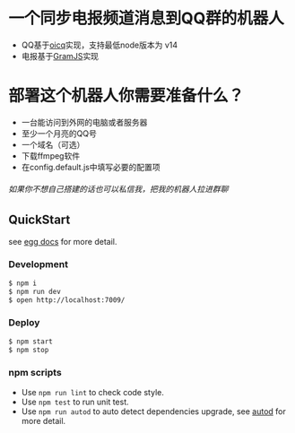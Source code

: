 # 一个同步电报频道消息到QQ群的机器人
* QQ基于[oicq][oicq]实现，支持最低node版本为 v14
* 电报基于[GramJS][GramJS]实现

# 部署这个机器人你需要准备什么？
* 一台能访问到外网的电脑或者服务器
* 至少一个月亮的QQ号
* 一个域名（可选）
* 下载ffmpeg软件
* 在config.default.js中填写必要的配置项

###### 如果你不想自己搭建的话也可以私信我，把我的机器人拉进群聊

## QuickStart

<!-- add docs here for user -->

see [egg docs][egg] for more detail.

### Development

```bash
$ npm i
$ npm run dev
$ open http://localhost:7009/
```

### Deploy

```bash
$ npm start
$ npm stop
```

### npm scripts

- Use `npm run lint` to check code style.
- Use `npm test` to run unit test.
- Use `npm run autod` to auto detect dependencies upgrade, see [autod](https://www.npmjs.com/package/autod) for more detail.


[egg]: https://eggjs.org
[oicq]: https://github.com/takayama-lily/oicq
[GramJS]: https://github.com/gram-js/gramjs